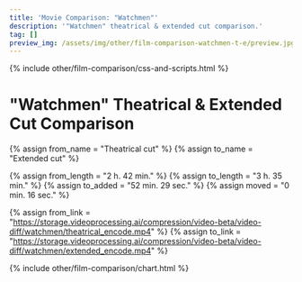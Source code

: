 ```yaml
---
title: 'Movie Comparison: "Watchmen"'
description: '"Watchmen" theatrical & extended cut comparison.'
tag: []
preview_img: /assets/img/other/film-comparison-watchmen-t-e/preview.jpg
---
```


{% include other/film-comparison/css-and-scripts.html %}

# "Watchmen" Theatrical & Extended Cut Comparison

{% assign from_name = "Theatrical cut" %}
{% assign to_name = "Extended cut" %}

{% assign from_length = "2 h. 42 min." %}
{% assign to_length = "3 h. 35 min." %}
{% assign to_added = "52 min. 29 sec." %}
{% assign moved = "0 min. 16 sec." %}

{% assign from_link = "https://storage.videoprocessing.ai/compression/video-beta/video-diff/watchmen/theatrical_encode.mp4" %}
{% assign to_link = "https://storage.videoprocessing.ai/compression/video-beta/video-diff/watchmen/extended_encode.mp4" %}

{% include other/film-comparison/chart.html %}

<script>create_charts([20,21739,1488,173,2428,524,942,307,1793,269,102,69,133,168,208,194,3604,4966,9175,45,45,5995,320,77,1411,1,88,391,69,89,68,104,5637,72,2697,704,3843,1019,187,60,1,1190,453,76,720,18,123,51,223,39,1004,453,1141,14,1409,60,114,2,269,417,149,146,219,2,218,16,157,355,9076,3158,8458,540,70,79,172,95,54,280,15,4215,6,36,41,136,33,36,38,240,1739,127,127,215,377,240,8763,59,1741,13,561,27,110,1,225,11,317,16,1677,27,48,6,19,84,673,28,730,19,279,5,947,25,162,12,508,500,310,68,585,38,98,4,140,183,161,437,39,5,1376,137,8,275,77,2457,3306,287,80,69,156,23,132,1524,2,50,116,119,40,142,47,7,50,69,110,8,370,8,45,71,78,793,931,331,3,3855,2,383,59,4,2892,1909,5280,4215,3647,506,152,620,2162,488,3185,80,1,902,526,47,285,1,700,417,14,2868,1,125,42,156,531,2202,64,122,2725,778,31,1559,40,138,29,73,92,235,11,1216,6649,5192,481,447,23,62,11,1101,13,136,85,102,1592,1272,149,215,189,2251,21,2913,271,4092,1187,429,7,2060,846,122,4585,2751,46,3,1151,4099,410,1514,709,361,223,1,4780,15,15,75,1,780,6997,52,3809,6,183,17274,3667,1,25782,], [3,0,4,3,0,4,0,4,0,4,3,0,4,3,0,4,0,4,0,4,3,0,4,3,0,3,0,4,3,0,4,3,0,4,0,4,0,4,3,0,3,0,4,3,0,4,0,4,0,4,0,4,0,4,0,4,0,4,0,4,0,4,0,4,0,4,0,4,0,4,0,4,3,0,4,3,0,4,3,0,4,2,4,0,4,1,3,1,0,4,3,0,4,2,4,3,0,4,0,4,0,4,0,4,0,4,0,4,0,4,0,4,0,4,0,4,0,4,0,4,0,4,0,4,0,4,0,4,0,4,0,4,3,0,4,3,0,4,3,0,4,0,4,0,4,3,0,4,0,4,3,0,4,3,0,4,3,0,4,3,0,3,0,3,0,4,3,0,4,0,4,0,4,0,4,3,0,4,0,4,0,4,0,4,0,4,0,4,3,0,4,3,0,4,0,4,3,0,4,0,4,0,4,0,4,1,0,4,3,0,4,0,4,0,4,0,4,0,4,0,4,0,3,0,4,0,4,0,4,0,4,3,0,4,3,0,4,0,4,0,4,0,4,0,4,2,4,0,4,3,0,4,3,0,4,3,0,4,0,4,3,0,3,0,4,3,0,4,3,0,4,3,0,], [85,81,93,87,245,205,], 23.976, "Theatrical cut", "Extended cut", "frame(-s)");</script>
